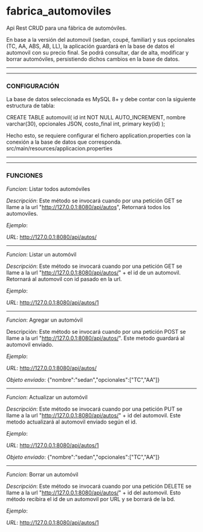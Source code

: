 # fabrica_automoviles
Api Rest CRUD para una fábrica de automóviles.

En base a la versión del automovil (sedan, coupé, familiar) y sus opcionales (TC, AA, ABS, AB, LL), la aplicación guardará en la base de datos el automovil con su precio final.
Se podrá consultar, dar de alta, modificar y borrar automóviles, persistiendo dichos cambios en la base de datos.

***
***

### CONFIGURACIÓN

La base de datos seleccionada es MySQL 8+ y debe contar con la siguiente estructura de tabla:

CREATE TABLE automovil(
id int NOT NULL AUTO_INCREMENT,
nombre varchar(30),
opcionales JSON,
costo_final int,
primary key(id)
);


Hecho esto, se requiere configurar el fichero application.properties con la conexión a la base de datos que corresponda.
src/main/resources/applicacion.properties

***
***

### FUNCIONES

_Funcion_: Listar todos automóviles

_Descripción_: Este método se invocará cuando por una petición GET se llame a la url "http://127.0.0.1:8080/api/autos", Retornará todos los automoviles.

_Ejemplo_:

_URL_: http://127.0.0.1:8080/api/autos/

***

_Funcion_: Listar un automóvil

_Descripción_: Este método se invocará cuando por una petición GET se llame a la url "http://127.0.0.1:8080/api/autos/" + el id de un automovil. Retornará al automovil con id pasado en la url.

_Ejemplo_:

_URL_: http://127.0.0.1:8080/api/autos/1

***

_Funcion_: Agregar un automóvil

Descripción: Este método se invocará cuando por una petición POST se llame a la url	"http://127.0.0.1:8080/api/autos/". Este metodo guardará al automovil enviado.

_Ejemplo_:

_URL_: http://127.0.0.1:8080/api/autos/

_Objeto enviado_: {"nombre":"sedan","opcionales":["TC","AA"]}

***

_Funcion_: Actualizar un automóvil

_Descripción_: Este método se invocará cuando por una petición PUT se llame a la url "http://127.0.0.1:8080/api/autos/" + id del automovil. Este metodo actualizará al automovil enviado según el id.

_Ejemplo_:

_URL_: http://127.0.0.1:8080/api/autos/1

_Objeto enviado_: {"nombre":"sedan","opcionales":["TC","AA"]}

***

_Funcion_: Borrar un automóvil

_Descripción_: Este método se invocará cuando por una petición DELETE se llame a la url "http://127.0.0.1:8080/api/autos/" + id del automovil. Esto método recibira el id de un automovil por URL y se borrará de la bd.

_Ejemplo_:

_URL_: http://127.0.0.1:8080/api/autos/1
